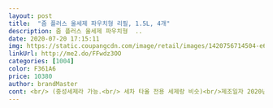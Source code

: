 ```yaml
---
layout: post 
title:  "줌 플러스 울세제 파우치형 리필, 1.5L, 4개" 
description: 줌 플러스 울세제 파우치형  ..
date: 2020-07-20 17:15:11 
img: https://static.coupangcdn.com/image/retail/images/1420756714504-e644b41b-25d9-4f2f-a2c9-41984f410b40.jpg 
linkUrl: http://me2.do/FFwdz3OO 
categories: [1004] 
color: F361A6 
price: 10380 
author: brandMaster 
cont: <br/> (중성세제라 가능.<br/> 세차 타올 전용 세제랑 비슷)<br/>제조일자 2020년 5월13일 제품 받았어여<br/>1.<br/>5리터에 4갠데 가격은 용량대비 대박 착하고<br/>1인가구인 저는 매일 사용해도 오래 사용할 거 같아요<br/>가성비 좋네여<br/>가성비가 좋으니 후기가 좋을꺼라 생각하고<br/>강아지 대소변이나 그 외 뭍은 옷이랑 전용 타올  손빨래 해주고 나면<br/>거품도 많이 나고 옷감 때빼는 용도들이라 세탁하면 헹굼 추가해서 더 돌려도<br/>거품이 많아봐야 덜 헹구게 되면 피부에 노출돠고 안 좋아요.<br/><br/>거품이 유독 많고 찌든때 용이 더 그렇더라그요.<br/><br/>건조대로 가는 수순이였어요 저는<br/>건조후 잔향이 포근하고 은은한 비누냄새<br/>그렇다고 너무 헹굼과 탈수를 병행하면 옷감이 상하구요.<br/><br/>담궈놔봐요 거품이 첨에만 그렇고 거의 없어 졌어요<br/>대야에 울샴푸 풀어보니 첨에 거품은 마니 나여<br/> 
---
```

 